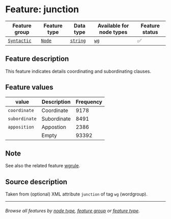 # Feature: junction

Feature group | Feature type | Data type | Available for node types | Feature status
---  | --- | --- | --- | --- 
[`Syntactic`](featuresbygroup.md#syntactic-features) | [`Node`](featuresbyfeaturetype.md#node-features) | [`string`](featuresbydatatype.md#string-datatype) | [`wg`](featuresbynodetype.md#wordgroup-nodes) | ✅ 

## Feature description 

This feature indicates details coordinating and subordinating clauses.

## Feature values 

value | Description | Frequency
---  | --- | --- 
`coordinate` | Coordinate | 9178
`subordinate` |  Subordinate | 8491
`apposition` | Appostion | 2386
` `  | Empty | 93392

## Note
See also the related feature [wgrule](wgrule.md#readme).

## Source description

Taken from (optional) XML attribute `junction` of tag `wg` (wordgroup).


---
###### *Browse all features by [node type](featuresbynodetype.md#readme), [feature group](featuresbygroup.md#readme) or [feature type](featuresbyfeaturetype.md#readme).*
